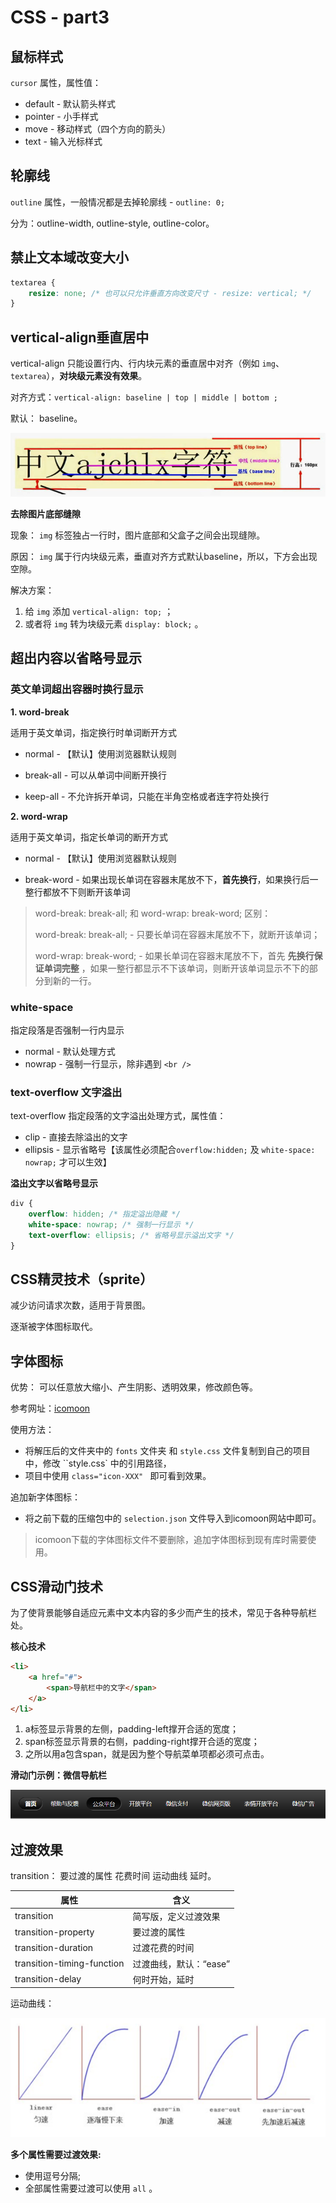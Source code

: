 # CSS - part3

## 鼠标样式

`cursor` 属性，属性值：

- default - 默认箭头样式
- pointer - 小手样式
- move - 移动样式（四个方向的箭头）
- text - 输入光标样式

## 轮廓线

`outline` 属性，一般情况都是去掉轮廓线 - `outline: 0;`

分为：outline-width, outline-style, outline-color。

## 禁止文本域改变大小

```css
textarea {
    resize: none; /* 也可以只允许垂直方向改变尺寸 - resize: vertical; */
}
```

## vertical-align垂直居中

vertical-align 只能设置行内、行内块元素的垂直居中对齐（例如 `img`、`textarea`），**对块级元素没有效果**。

对齐方式：`vertical-align: baseline | top | middle | bottom ;`

默认： baseline。

![vertical-align](assets/vertical-align.png)

**去除图片底部缝隙**

现象： `img` 标签独占一行时，图片底部和父盒子之间会出现缝隙。

原因： `img` 属于行内块级元素，垂直对齐方式默认baseline，所以，下方会出现空隙。

解决方案：

1. 给 `img` 添加 `vertical-align: top;` ；
2. 或者将 `img` 转为块级元素 `display: block;` 。

## 超出内容以省略号显示

### 英文单词超出容器时换行显示

**1. word-break**

适用于英文单词，指定换行时单词断开方式

- normal - 【默认】使用浏览器默认规则

- break-all - 可以从单词中间断开换行
- keep-all - 不允许拆开单词，只能在半角空格或者连字符处换行

**2. word-wrap**

适用于英文单词，指定长单词的断开方式

- normal - 【默认】使用浏览器默认规则

- break-word - 如果出现长单词在容器末尾放不下，**首先换行**，如果换行后一整行都放不下则断开该单词

> word-break: break-all; 和 word-wrap: break-word; 区别：
>
> word-break: break-all;  - 只要长单词在容器末尾放不下，就断开该单词；
>
> word-wrap: break-word; - 如果长单词在容器末尾放不下，首先 **先换行保证单词完整** ，如果一整行都显示不下该单词，则断开该单词显示不下的部分到新的一行。

### white-space

指定段落是否强制一行内显示

- normal - 默认处理方式
- nowrap - 强制一行显示，除非遇到 `<br />`

### text-overflow 文字溢出

text-overflow 指定段落的文字溢出处理方式，属性值：

- clip  - 直接去除溢出的文字
- ellipsis - 显示省略号【该属性必须配合`overflow:hidden;` 及 `white-space: nowrap;` 才可以生效】

**溢出文字以省略号显示**

```css
div {
    overflow: hidden; /* 指定溢出隐藏 */
    white-space: nowrap; /* 强制一行显示 */
    text-overflow: ellipsis; /* 省略号显示溢出文字 */
}
```

## CSS精灵技术（sprite）

减少访问请求次数，适用于背景图。

逐渐被字体图标取代。

## 字体图标

优势： 可以任意放大缩小、产生阴影、透明效果，修改颜色等。

参考网址：[icomoon](https://icomoon.io/app/#/select)

使用方法：

- 将解压后的文件夹中的 `fonts` 文件夹 和 `style.css` 文件复制到自己的项目中，修改 ``style.css` 中的引用路径，
- 项目中使用 `class="icon-XXX" ` 即可看到效果。

追加新字体图标：

- 将之前下载的压缩包中的 `selection.json` 文件导入到icomoon网站中即可。

> icomoon下载的字体图标文件不要删除，追加字体图标到现有库时需要使用。

## CSS滑动门技术

为了使背景能够自适应元素中文本内容的多少而产生的技术，常见于各种导航栏处。

**核心技术**

```html
<li>
    <a href="#">
        <span>导航栏中的文字</span>
    </a>
</li>
```

1. a标签显示背景的左侧，padding-left撑开合适的宽度；
2. span标签显示背景的右侧，padding-right撑开合适的宽度；
3. 之所以用a包含span，就是因为整个导航菜单项都必须可点击。

**滑动门示例：微信导航栏**

![微信导航栏](assets\weixindaohanglan.png)

## 过渡效果

transition： 要过渡的属性 花费时间 运动曲线  延时。

| 属性                       | 含义                   |
| -------------------------- | ---------------------- |
| transition                 | 简写版，定义过渡效果   |
| transition-property        | 要过渡的属性           |
| transition-duration        | 过渡花费的时间         |
| transition-timing-function | 过渡曲线，默认：“ease” |
| transition-delay           | 何时开始，延时         |

运动曲线：

![运动曲线](assets/运动曲线.png)

**多个属性需要过渡效果:**
- 使用逗号分隔;
- 全部属性需要过渡可以使用 `all` 。

